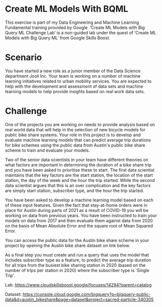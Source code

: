 # Create ML Models With BQML

This exercise is part of my Data Engineering and Machine Learning Fundamental training provided by Google. ‘Create ML Models with Big Query ML Challenge Lab’ is a non-guided lab under the quest of ‘Create ML Models with Big Query ML’ from Google Skills Boost. 

# Scenario

You have started a new role as a junior member of the Data Science department Jooli Inc. Your team is working on a number of machine learning initiatives related to urban mobility services. You are expected to help with the development and assessment of data sets and machine learning models to help provide insights based on real work data sets.

# Challenge

One of the projects you are working on needs to provide analysis based on real world data that will help in the selection of new bicycle models for public bike share systems. Your role in this project is to develop and evaluate machine learning models that can predict average trip durations for bike schemes using the public data from Austin's public bike share scheme to train and evaluate your models.

Two of the senior data scientists in your team have different theories on what factors are important in determining the duration of a bike share trip and you have been asked to prioritise these to start. The first data scientist maintains that the key factors are the start station, the location of the start station, the day of the week and the hour the trip started. While the second data scientist argues that this is an over complication and the key factors are simply start station, subscriber type, and the hour the trip started.

You have been asked to develop a machine learning model based on each of these input features. Given the fact that stay-at-home orders were in place for Austin during parts of 2021 as a result of COVID-19 you will be working on data from previous years. You have been instructed to train your models on data from 2017 and then evaluate them against data from 2020 on the basis of Mean Absolute Error and the square root of Mean Squared Error.

You can access the public data for the Austin bike share scheme in your project by opening the Austin bike share dataset on link below.

As a final step you must create and run a query that uses the model that includes subscriber type as a feature, to predict the average trip duration for all trips from the busiest bike sharing station in 2020 (based on the number of trips per station in 2020) where the subscriber type is 'Single Trip'.

Lab: https://www.cloudskillsboost.google/focuses/14294?parent=catalog

Dataset: https://console.cloud.google.com/bigquery?p=bigquery-public-data&d=austin_bikeshare&page=dataset&project=sacred-particle-340305

